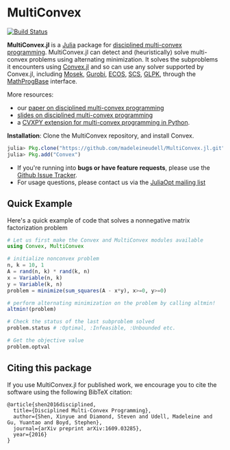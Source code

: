# MultiConvex

[![Build Status](https://travis-ci.org/madeleineudell/MultiConvex.jl.svg?branch=master)](https://travis-ci.org/madeleineudell/MultiConvex.jl)

**MultiConvex.jl** is a [Julia](http://julialang.org) package for [disciplined multi-convex programming](https://arxiv.org/abs/1609.03285). MultiConvex.jl can detect and (heuristically) solve multi-convex problems using alternating minimization. It solves the subproblems it encounters using [Convex.jl](https://github.com/JuliaOpt/Convex.jl) and so can use any solver supported by Convex.jl, including [Mosek](https://github.com/JuliaOpt/Mosek.jl), [Gurobi](https://github.com/JuliaOpt/gurobi.jl), [ECOS](https://github.com/JuliaOpt/ECOS.jl), [SCS](https://github.com/JuliaOpt/SCS.jl), [GLPK](https://github.com/JuliaOpt/GLPK.jl), through the [MathProgBase](http://mathprogbasejl.readthedocs.org/en/latest/) interface.

More resources:
* our [paper on disciplined multi-convex programming](https://arxiv.org/abs/1609.03285)
* [slides on disciplined multi-convex programming](doc/multiconvex_slides.pdf)
* a [CVXPY extension for multi-convex programming in Python](https://github.com/cvxgrp/dmcp).

**Installation**:
Clone the MultiConvex repository, and install Convex.
```julia
julia> Pkg.clone("https://github.com/madeleineudell/MultiConvex.jl.git")
julia> Pkg.add("Convex")
```

- If you're running into **bugs or have feature requests**, please use the [Github Issue Tracker](https://github.com/madeleineudell/MultiConvex.jl/issues>).
- For usage questions, please contact us via the [JuliaOpt mailing list](https://groups.google.com/forum/#!forum/julia-opt)

## Quick Example

Here's a quick example of code that solves a nonnegative matrix factorization problem
```julia
# Let us first make the Convex and MultiConvex modules available
using Convex, MultiConvex

# initialize nonconvex problem
n, k = 10, 1
A = rand(n, k) * rand(k, n)
x = Variable(n, k)
y = Variable(k, n)
problem = minimize(sum_squares(A - x*y), x>=0, y>=0)

# perform alternating minimization on the problem by calling altmin!
altmin!(problem)

# Check the status of the last subproblem solved
problem.status # :Optimal, :Infeasible, :Unbounded etc.

# Get the objective value
problem.optval
```

## Citing this package

If you use MultiConvex.jl for published work, we encourage you to cite the software using the following BibTeX citation:
```
@article{shen2016disciplined,
  title={Disciplined Multi-Convex Programming},
  author={Shen, Xinyue and Diamond, Steven and Udell, Madeleine and Gu, Yuantao and Boyd, Stephen},
  journal={arXiv preprint arXiv:1609.03285},
  year={2016}
}
```

